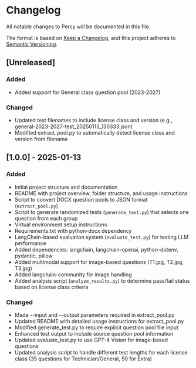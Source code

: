 # Changelog
All notable changes to Percy will be documented in this file.

The format is based on [Keep a Changelog](https://keepachangelog.com/en/1.0.0/),
and this project adheres to [Semantic Versioning](https://semver.org/spec/v2.0.0.html).

## [Unreleased]

### Added
- Added support for General class question pool (2023-2027)

### Changed
- Updated test filenames to include license class and version (e.g., general-2023-2027-test_20250113_130333.json)
- Modified extract_pool.py to automatically detect license class and version from filename

## [1.0.0] - 2025-01-13

### Added
- Initial project structure and documentation
- README with project overview, folder structure, and usage instructions
- Script to convert DOCX question pools to JSON format (`extract_pool.py`)
- Script to generate randomized tests (`generate_test.py`) that selects one question from each group
- Virtual environment setup instructions
- Requirements.txt with python-docx dependency
- LangChain-based evaluation system (`evaluate_test.py`) for testing LLM performance
- Added dependencies: langchain, langchain-openai, python-dotenv, pydantic, pillow
- Added multimodal support for image-based questions (T1.jpg, T2.jpg, T3.jpg)
- Added langchain-community for image handling
- Added analysis script (`analyze_results.py`) to determine pass/fail status based on license class criteria

### Changed
- Made --input and --output parameters required in extract_pool.py
- Updated README with detailed usage instructions for extract_pool.py
- Modified generate_test.py to require explicit question pool file input
- Enhanced test output to include source question pool information
- Updated evaluate_test.py to use GPT-4 Vision for image-based questions
- Updated analysis script to handle different test lengths for each license class (35 questions for Technician/General, 50 for Extra)